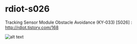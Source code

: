# rdiot-s026
Tracking Sensor Module Obstacle Avoidance (KY-033) [S026] : http://rdiot.tistory.com/168

![alt text](http://cfile2.uf.tistory.com/image/21226E4757DCE39135FCB3)
